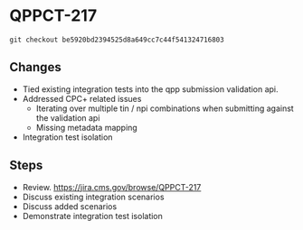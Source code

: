 # QPPCT-217

`git checkout be5920bd2394525d8a649cc7c44f541324716803`

## Changes
- Tied existing integration tests into the qpp submission validation api.
- Addressed CPC+ related issues
    - Iterating over multiple tin / npi combinations when submitting against the validation api
    - Missing metadata mapping
- Integration test isolation

## Steps
- Review.  https://jira.cms.gov/browse/QPPCT-217
- Discuss existing integration scenarios
- Discuss added scenarios
- Demonstrate integration test isolation
